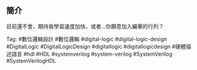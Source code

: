 ## 簡介
目前還不會，期待我學習速度加快，或者...你願意加入編著的行列？

Tag: #數位邏輯設計 #數位邏輯 #digital-logic #digital-logic-design #DigitalLogic #DigitalLogicDesign #digitallogic #digitallogicdesign #硬體描述語言 #hdl #HDL #systemverilog #system-verilog #SystemVerilog #SystemVerilogHDL
